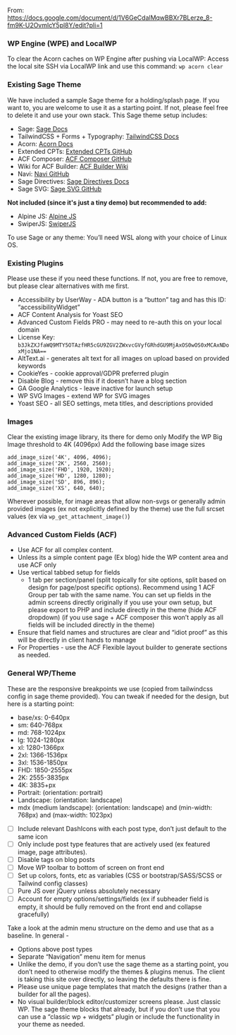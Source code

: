 From: https://docs.google.com/document/d/1V6GeCdalMqwBBXr7BLerze_8-fm9K-U2OvmIcY5pl8Y/edit?pli=1
### WP Engine (WPE) and LocalWP
To clear the Acorn caches on WP Engine after pushing via LocalWP: Access the local site SSH via LocalWP link and use this command:
`wp acorn clear`

### Existing Sage Theme
We have included a sample Sage theme for a holding/splash page. If you want to, you are welcome to use it as a starting point. If not, please feel free to delete it and use your own stack. This Sage theme setup includes:
- Sage: [Sage Docs](https://roots.io/sage/docs/deployment/)
- TailwindCSS + Forms + Typography: [TailwindCSS Docs](https://tailwindcss.com/docs/utility-first)
- Acorn: [Acorn Docs](https://roots.io/acorn/docs/)
- Extended CPTs: [Extended CPTs GitHub](https://github.com/johnbillion/extended-cpts)
- ACF Composer: [ACF Composer GitHub](https://github.com/Log1x/acf-composer)
- Wiki for ACF Builder: [ACF Builder Wiki](https://github.com/StoutLogic/acf-builder/wiki/field-types)
- Navi: [Navi GitHub](https://github.com/Log1x/navi)
- Sage Directives: [Sage Directives Docs](https://log1x.github.io/sage-directives-docs)
- Sage SVG: [Sage SVG GitHub](https://github.com/Log1x/sage-svg)

**Not included (since it's just a tiny demo) but recommended to add:**
- Alpine JS: [Alpine JS](https://alpinejs.dev/start-here)
- SwiperJS: [SwiperJS](https://swiperjs.com/swiper-api)

To use Sage or any theme:
You’ll need WSL along with your choice of Linux OS.

### Existing Plugins
Please use these if you need these functions. If not, you are free to remove, but please clear alternatives with me first.

- Accessibility by UserWay - ADA button is a “button” tag and has this ID: “accessibilityWidget”
- ACF Content Analysis for Yoast SEO
- Advanced Custom Fields PRO - may need to re-auth this on your local domain
- License Key: `b3JkZXJfaWQ9MTY5OTAzfHR5cGU9ZGV2ZWxvcGVyfGRhdGU9MjAxOS0wOS0xMCAxNDoxMjo1NA==`
- AltText.ai - generates alt text for all images on upload based on provided keywords
- CookieYes - cookie approval/GDPR preferred plugin
- Disable Blog - remove this if it doesn’t have a blog section
- GA Google Analytics - leave inactive for launch setup
- WP SVG Images - extend WP for SVG images
- Yoast SEO - all SEO settings, meta titles, and descriptions provided

### Images
Clear the existing image library, its there for demo only
Modify the WP Big Image threshold to 4K (4096px)
Add the following base image sizes
```
add_image_size('4K', 4096, 4096);
add_image_size('2K', 2560, 2560);
add_image_size('FHD', 1920, 1920);
add_image_size('HD', 1280, 1280);
add_image_size('SD', 896, 896);
add_image_size('XS', 640, 640);
```

Wherever possible, for image areas that allow non-svgs or generally admin provided images (ex not explicitly defined by the theme) use the full srcset values (ex via `wp_get_attachment_image()`)

### Advanced Custom Fields (ACF)
- Use ACF for all complex content.
- Unless its a simple content page (Ex blog) hide the WP content area and use ACF only
- Use vertical tabbed setup for fields
	- 1 tab per section/panel (split topically for site options, split based on design for page/post specific options). Recommend using 1 ACF Group per tab with the same name.
You can set up fields in the admin screens directly originally if you use your own setup, but please export to PHP and include directly in the theme (hide ACF dropdown) (if you use sage + ACF composer this won’t apply as all fields will be included directly in the theme)
- Ensure that field names and structures are clear and “idiot proof” as this will be directly in client hands to manage
- For Properties - use the ACF Flexible layout builder to generate sections as needed.

### General WP/Theme
These are the responsive breakpoints we use (copied from tailwindcss config in sage theme provided). You can tweak if needed for the design, but here is a starting point:
- base/xs: 0-640px
- sm: 640-768px
- md: 768-1024px
- lg: 1024-1280px
- xl: 1280-1366px
- 2xl: 1366-1536px
- 3xl: 1536-1850px
- FHD: 1850-2555px
- 2K: 2555-3835px
- 4K: 3835+px
- Portrait: (orientation: portrait)
- Landscape: (orientation: landscape)
- mdx (medium landscape): (orientation: landscape) and (min-width: 768px) and (max-width: 1023px)

- [ ] Include relevant DashIcons with each post type, don’t just default to the same icon
- [ ] Only include post type features that are actively used (ex featured image, page attributes).
- [ ] Disable tags on blog posts
- [ ] Move WP toolbar to bottom of screen on front end
- [ ] Set up colors, fonts, etc as variables (CSS or bootstrap/SASS/SCSS or Tailwind config classes)
- [ ] Pure JS over jQuery unless absolutely necessary
- [ ] Account for empty options/settings/fields (ex if subheader field is empty, it should be fully removed on the front end and collapse gracefully)

Take a look at the admin menu structure on the demo and use that as a baseline. 
In general -
- Options above post types
- Separate “Navigation” menu item for menus
- Unlike the demo, if you don’t use the sage theme as a starting point, you don’t need to otherwise modify the themes & plugins menus. The client is taking this site over directly, so leaving the defaults there is fine.
- Please use unique page templates that match the designs (rather than a builder for all the pages).
- No visual builder/block editor/customizer screens please. Just classic WP. The sage theme blocks that already, but if you don’t use that you can use a “classic wp + widgets” plugin or include the functionality in your theme as needed.
